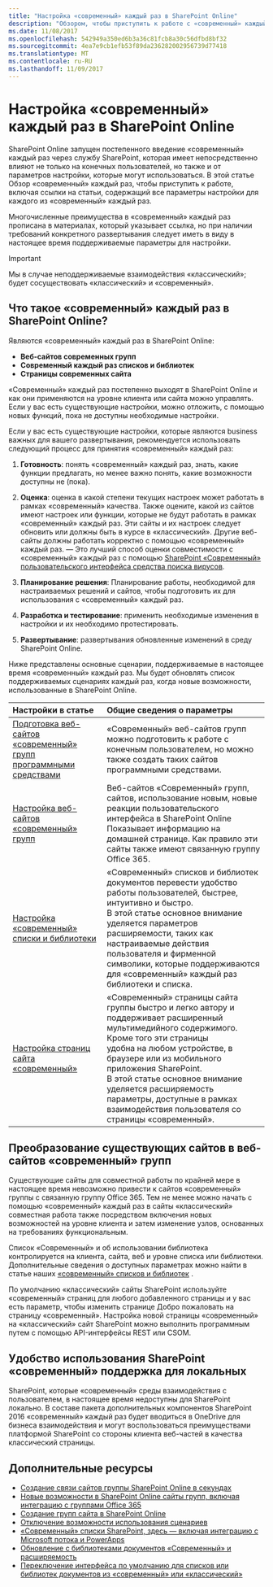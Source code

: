 ```yaml
---
title: "Настройка «современный» каждый раз в SharePoint Online"
description: "Обзором, чтобы приступить к работе с «современный» каждый раз в SharePoint Online."
ms.date: 11/08/2017
ms.openlocfilehash: 542949a350ed6b3a36c81fcb8a30c56dfbd8bf32
ms.sourcegitcommit: 4ea7e9cb1efb53f89da236282002956739d77418
ms.translationtype: MT
ms.contentlocale: ru-RU
ms.lasthandoff: 11/09/2017
---
```

# <a name="customizing-the-modern-experiences-in-sharepoint-online"></a>Настройка «современный» каждый раз в SharePoint Online

SharePoint Online запущен постепенного введение «современный» каждый раз через службу SharePoint, которая имеет непосредственно влияют не только на конечных пользователей, но также и от параметров настройки, которые могут использоваться. В этой статье Обзор «современный» каждый раз, чтобы приступить к работе, включая ссылки на статьи, содержащий все параметры настройки для каждого из «современный» каждый раз.

Многочисленные преимущества в «современный» каждый раз прописана в материалах, который указывает ссылка, но при наличии требований конкретного развертывания следует иметь в виду в настоящее время поддерживаемые параметры для настройки.

> [!IMPORTANT]
> Мы в случае неподдерживаемые взаимодействия «классический»; будет сосуществовать «классический» и «современный».

## <a name="what-are-the-modern-experiences-in-sharepoint-online"></a>Что такое «современный» каждый раз в SharePoint Online?

Являются «современный» каждый раз в SharePoint Online:
- **Веб-сайтов современных групп**
- **Современный каждый раз списков и библиотек**
- **Страницы современных сайта** 

«Современный» каждый раз постепенно выходят в SharePoint Online и как они применяются на уровне клиента или сайта можно управлять. Если у вас есть существующие настройки, можно отложить, с помощью новых функций, пока не доступны необходимые настройки. 

Если у вас есть существующие настройки, которые являются business важных для вашего развертывания, рекомендуется использовать следующий процесс для принятия «современный» каждый раз:

1. **Готовность**: понять «современный» каждый раз, знать, какие функции предлагать, но менее важно понять, какие возможности доступны не (пока).

2. **Оценка**: оценка в какой степени текущих настроек может работать в рамках «современный» качества. Также оцените, какой из сайтов имеют настроек или функции, которые не будут работать в рамках «современный» каждый раз. Эти сайты и их настроек следует обновить или должны быть в курсе в «классический». Другие веб-сайты должны работать корректно с помощью «современный» каждый раз. — Это лучший способ оценки совместимости с «современный» каждый раз с помощью [SharePoint «Современный» пользовательского интерфейса средства поиска вирусов](https://aka.ms/sppnp-modernuiscanner).

3. **Планирование решения**: Планирование работы, необходимой для настраиваемых решений и сайтов, чтобы подготовить их для использования с «современный» каждый раз.

4. **Разработка и тестирование**: применить необходимые изменения в настройки и их необходимо протестировать.

5. **Развертывание**: развертывания обновленные изменений в среду SharePoint Online.

Ниже представлены основные сценарии, поддерживаемые в настоящее время «современный» каждый раз. Мы будет обновлять список поддерживаемых сценариях каждый раз, когда новые возможности, использованные в SharePoint Online. 

|**Настройки в статье**|**Общие сведения о параметры**|
|:-----|:-----|
|[Подготовка веб-сайтов «современный» групп программными средствами](modern-experience-customizations-provisioning-sites.md)| «Современный» веб-сайтов групп можно подготовить к работе с конечным пользователем, но можно также создать таких сайтов программными средствами. | 
|[Настройка веб-сайтов «современный» групп](modern-experience-customizations-customize-sites.md) | Веб-сайтов «Современный» групп, сайтов, использование новым, новые реакции пользовательского интерфейса в SharePoint Online<br/>Показывает информацию на домашней странице. Как правило эти сайты также имеют связанную группу Office 365. | 
|[Настройка «современный» списки и библиотеки](modern-experience-customizations-customize-lists-and-libraries.md) | «Современный» списков и библиотек документов перевести удобство работы пользователей, быстрее, интуитивно и быстро.<br/>В этой статье основное внимание уделяется параметров расширяемости, таких как настраиваемые действия пользователя и фирменной символики, которые поддерживаются для «современный» каждый раз библиотеки и списка. | 
|[Настройка страниц сайта «современный»](modern-experience-customizations-customize-pages.md) | «Современный» страницы сайта группы быстро и легко автору и поддерживает расширенный мультимедийного содержимого. Кроме того эти страницы<br/>удобна на любом устройстве, в браузере или из мобильного приложения SharePoint.<br/>В этой статье основное внимание уделяется расширяемость параметры, доступные в рамках взаимодействия пользователя со страницы «современный». | 

<a name="convertingexisting"> </a>
## <a name="converting-existing-sites-to-modern-team-sites"></a>Преобразование существующих сайтов в веб-сайтов «современный» групп

Существующие сайты для совместной работы по крайней мере в настоящее время невозможно привести к сайтов «современный» группы с связанную группу Office 365. Тем не менее можно начать с помощью «современный» каждый раз в сайты «классический» совместная работа также посредством включения новых возможностей на уровне клиента и затем изменение узлов, основанных на требованиях функциональным. 

Список «Современный» и об использовании библиотека контролируется на клиента, сайта, веб и уровне списка или библиотеки. Дополнительные сведения о доступных параметрах можно найти в статье наших [«современный» списков и библиотек](modern-experience-customizations-customize-lists-and-libraries.md) .

По умолчанию «классический» сайты SharePoint используйте «современный» страниц для любого добавленного страницы и у вас есть параметр, чтобы изменить странице Добро пожаловать на страницу «современный». Настройка новой страницы «современный» на «классический» сайт SharePoint можно выполнить программным путем с помощью API-интерфейсы REST или CSOM. 

<a name="onpremisessupport"> </a>
## <a name="sharepoint-modern-experiences-support-for-on-premises"></a>Удобство использования SharePoint «современный» поддержка для локальных

SharePoint, которые «современный» среды взаимодействия с пользователем, в настоящее время недоступны для SharePoint локально. В составе пакета дополнительных компонентов SharePoint 2016 «современный» каждый раз будет вводиться в OneDrive для бизнеса взаимодействия и могут воспользоваться преимуществами платформой SharePoint со стороны клиента веб-частей в качества классический страницы.

<a name="bk_addresources"> </a>
## <a name="additional-resources"></a>Дополнительные ресурсы

-  [Создание связи сайтов группы SharePoint Online в секундах](https://blogs.office.com/en-us/2016/11/08/create-connected-sharepoint-online-team-sites-in-seconds/)
-  [Новые возможности в SharePoint Online сайты групп, включая интеграцию с группами Office 365](https://blogs.office.com/en-us/2016/08/31/new-capabilities-in-sharepoint-online-team-sites-including-integration-with-office-365-groups/)
- [Создание групп сайта в SharePoint Online](https://support.office.com/en-US/article/Create-a-team-site-in-SharePoint-Online-ef10c1e7-15f3-42a3-98aa-b5972711777d?ui=en-US)
-  [Отключение возможности использования сценариев](https://support.office.com/en-us/article/Allow-or-prevent-custom-script-1f2c515f-5d7e-448a-9fd7-835da935584f?ui=en-US&rs=en-US&ad=US)  
-  [«Современный» списки SharePoint, здесь — включая интеграцию с Microsoft потока и PowerApps](https://blogs.office.com/en-us/2016/07/25/modern-sharepoint-lists-are-here-including-integration-with-microsoft-flow-and-powerapps/)
-  [Обновление с библиотеками документов «Современный» и расширяемость](https://dev.office.com/blogs/update-on-modern-document-libraries-and-extensiblity)
-  [Переключение интерфейса по умолчанию для списков или библиотек документов из «современный» или «классический»](https://support.office.com/en-us/article/Switch-the-default-experience-for-lists-or-document-libraries-from-new-or-classic-66dac24b-4177-4775-bf50-3d267318caa9?ui=en-US&rs=en-US&ad=US)
